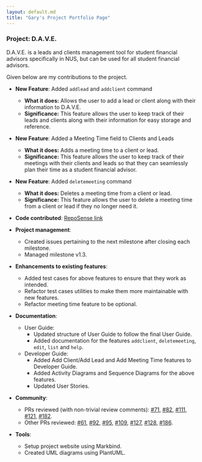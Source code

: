 ```yaml
---
layout: default.md
title: "Gary's Project Portfolio Page"
---
```


### Project: D.A.V.E.

D.A.V.E. is a leads and clients management tool for student financial advisors specifically in NUS, but can be used for all student financial advisors.

Given below are my contributions to the project.

* **New Feature**: Added `addlead` and `addclient` command
    - **What it does:** Allows the user to add a lead or client along with their information to D.A.V.E.
    - **Significance:** This feature allows the user to keep track of their leads and clients along with their information for easy storage and reference.
* **New Feature**: Added a Meeting Time field to Clients and Leads
    - **What it does:** Adds a meeting time to a client or lead.
    - **Significance:** This feature allows the user to keep track of their meetings with their clients and leads so that they can seamlessly plan their time as a student financial advisor.
* **New Feature**: Added `deletemeeting` command
    - **What it does:** Deletes a meeting time from a client or lead.
    - **Significance:** This feature allows the user to delete a meeting time from a client or lead if they no longer need it.

* **Code contributed**: [RepoSense link](https://nus-cs2103-ay2324s1.github.io/tp-dashboard/?search=f08&sort=groupTitle&sortWithin=title&timeframe=commit&mergegroup=&groupSelect=groupByRepos&breakdown=true&checkedFileTypes=docs~functional-code~test-code&since=2023-09-22&tabOpen=true&tabType=authorship&zFR=false&tabAuthor=garylow2001&tabRepo=AY2324S1-CS2103T-F08-2%2Ftp%5Bmaster%5D&authorshipIsMergeGroup=false&authorshipFileTypes=docs~functional-code~test-code&authorshipIsBinaryFileTypeChecked=false&authorshipIsIgnoredFilesChecked=false)

* **Project management**:
    * Created issues pertaining to the next milestone after closing each milestone.
    * Managed milestone v1.3.

* **Enhancements to existing features**:
    * Added test cases for above features to ensure that they work as intended.
    * Refactor test cases utilities to make them more maintainable with new features.
    * Refactor meeting time feature to be optional.

* **Documentation**:
    * User Guide:
        * Updated structure of User Guide to follow the final User Guide.
        * Added documentation for the features `addclient`, `deletemeeting`, `edit`, `list` and `help`.
    * Developer Guide:
        * Added Add Client/Add Lead and Add Meeting Time features to Developer Guide.
        * Added Activity Diagrams and Sequence Diagrams for the above features.
        * Updated User Stories.

* **Community**:
    * PRs reviewed (with non-trivial review comments): [#71](https://github.com/AY2324S1-CS2103T-F08-2/tp/pull/71), [#82](https://github.com/AY2324S1-CS2103T-F08-2/tp/pull/82), [#111](https://github.com/AY2324S1-CS2103T-F08-2/tp/pull/111), [#121](https://github.com/AY2324S1-CS2103T-F08-2/tp/pull/121), [#182](https://github.com/AY2324S1-CS2103T-F08-2/tp/pull/182).
    * Other PRs reviewed: [#61](https://github.com/AY2324S1-CS2103T-F08-2/tp/pull/61), [#92](https://github.com/AY2324S1-CS2103T-F08-2/tp/pull/92), [#95](https://github.com/AY2324S1-CS2103T-F08-2/tp/pull/95), [#109](https://github.com/AY2324S1-CS2103T-F08-2/tp/pull/109), [#127](https://github.com/AY2324S1-CS2103T-F08-2/tp/pull/127), [#128](https://github.com/AY2324S1-CS2103T-F08-2/tp/pull/128), [#186](https://github.com/AY2324S1-CS2103T-F08-2/tp/pull/186).

* **Tools**:
    * Setup project website using Markbind.
    * Created UML diagrams using PlantUML.
